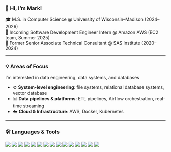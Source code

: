 ### 👋 Hi, I’m Mark! 

🎓 M.S. in Computer Science @ University of Wisconsin–Madison (2024–2026)  
💼 Incoming Software Development Engineer Intern @ Amazon AWS (EC2 team, Summer 2025)  
🧠 Former Senior Associate Technical Consultant @ SAS Institute (2020–2024)  

---

### 💡 Areas of Focus

I’m interested in data engineering, data systems, and databases

- ⚙️ **System-level engineering**: file systems, relational database systems, vector database
- 📊 **Data pipelines & platforms**: ETL pipelines, Airflow orchestration, real-time streaming
- ☁️ **Cloud & Infrastructure**: AWS, Docker, Kubernetes  

---

### 🛠 Languages & Tools

<p>
  <img src="https://img.shields.io/badge/C++-00599C?style=flat&logo=c%2b%2b&logoColor=white"/>
  <img src="https://img.shields.io/badge/Python-3776AB?style=flat&logo=python&logoColor=white"/>
  <img src="https://img.shields.io/badge/Shell-121011?style=flat&logo=gnu-bash&logoColor=white"/>
  <img src="https://img.shields.io/badge/Spark-E25A1C?style=flat&logo=apache-spark&logoColor=white"/>
  <img src="https://img.shields.io/badge/Airflow-017CEE?style=flat&logo=apache-airflow&logoColor=white"/>
  <img src="https://img.shields.io/badge/Kafka-231F20?style=flat&logo=apache-kafka&logoColor=white"/>
  <img src="https://img.shields.io/badge/HDFS-FC8100?style=flat"/>
  <img src="https://img.shields.io/badge/MySQL-4479A1?style=flat&logo=mysql&logoColor=white"/>
  <img src="https://img.shields.io/badge/BigQuery-4285F4?style=flat&logo=google-cloud&logoColor=white"/>
  <img src="https://img.shields.io/badge/AWS-232F3E?style=flat&logo=amazon-aws&logoColor=white"/>
  <img src="https://img.shields.io/badge/Docker-2496ED?style=flat&logo=docker&logoColor=white"/>
  <img src="https://img.shields.io/badge/Kubernetes-326CE5?style=flat&logo=kubernetes&logoColor=white"/>
  <img src="https://img.shields.io/badge/gRPC-1E88E5?style=flat&logo=grpc&logoColor=white"/>
  <img src="https://img.shields.io/badge/Git-F05032?style=flat&logo=git&logoColor=white"/>
  <img src="https://img.shields.io/badge/Linux-FCC624?style=flat&logo=linux&logoColor=black"/>
</p>


